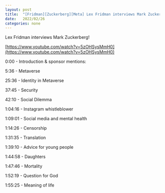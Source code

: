 ```yaml
---
layout: post
title:  "[Fridman][Zuckerberg][Meta] Lex Fridman interviews Mark Zuckerberg"
date:   2022/02/26
categories: none
---
```




Lex Fridman interviews Mark Zuckerberg! 

[https://www.youtube.com/watch?v=5zOHSysMmH0](https://www.youtube.com/watch?v=5zOHSysMmH0)

0:00 - Introduction & sponsor mentions:

5:36 - Metaverse

25:36 - Identity in Metaverse

37:45 - Security

42:10 - Social Dilemma

1:04:16 - Instagram whistleblower

1:09:01 - Social media and mental health

1:14:26 - Censorship

1:31:35 - Translation

1:39:10 - Advice for young people

1:44:58 - Daughters

1:47:46 - Mortality

1:52:19 - Question for God

1:55:25 - Meaning of life



 

